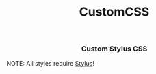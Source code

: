 <h1 align="center">CustomCSS</h1>
<br>
<h3 align="center">Custom Stylus CSS</h3>

NOTE: All styles require [Stylus](https://chrome.google.com/webstore/detail/stylus/clngdbkpkpeebahjckkjfobafhncgmne)!
